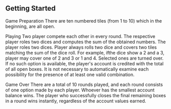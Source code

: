 ## Getting Started

Game Preparation
There are ten numbered tiles (from 1 to 10) which in the beginning, are all open.

Playing
Two player compete each other in every round. The respective player roles two dices and computes the sum of the obtained numbers. The player roles two dices. Player always rolls two dice and covers two tiles matching the sum of the dice roll. For example, ifthe dice show a 2 and a 3, player may cover one of 2 and 3 or 1 and 4. Selected ones are turned over. If no such option is available, the player's account is credited with the total of all open boxes. It is not necessary to automatically examine each possibility for the presence of at least one valid combination.

Game Over
There are a total of 10 rounds played, and each round consists of one option made by each player. Whoever has the smallest account balance wins. The player who successfully closes the final remaining boxes in a round wins instantly, regardless of the account values earned.
